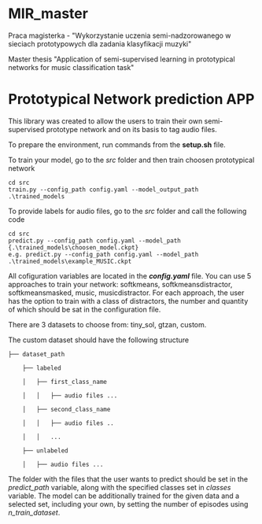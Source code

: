 MIR_master
==============================
Praca magisterka - "Wykorzystanie uczenia semi-nadzorowanego w sieciach prototypowych dla zadania klasyfikacji muzyki"

Master thesis "Application of semi-supervised learning in prototypical networks for music classification task"

# Prototypical Network prediction APP

This library was created to allow the users to train their own semi-supervised prototype network and on its basis to tag audio files.

To prepare the environment, run commands from the **setup.sh** file.

To train your model, go to the *src* folder and then train choosen prototypical network
```
cd src
train.py --config_path config.yaml --model_output_path .\trained_models
```

To provide labels for audio files, go to the *src* folder and call the following code
```
cd src
predict.py --config_path config.yaml --model_path {.\trained_models\choosen_model.ckpt}
e.g. predict.py --config_path config.yaml --model_path .\trained_models\example_MUSIC.ckpt
```

All cofiguration variables are located in the ***config.yaml*** file. 
You can use 5 approaches to train your network: softkmeans, softkmeansdistractor, softkmeansmasked, music, musicdistractor. For each approach, the user has the option to train with a class of distractors, the number and quantity of which should be sat in the configuration file.

There are 3 datasets to choose from: tiny_sol, gtzan, custom.

The custom dataset should have the following structure 
```
├── dataset_path

    ├── labeled
    
    │   ├── first_class_name
    
    │   │   ├── audio files ...
    
    │   ├── second_class_name
    
    │   │   ├── audio files ..
    
    │   │   ...
    
    ├── unlabeled
    
    │   ├── audio files ...
```    

The folder with the files that the user wants to predict should be set in the *predict_path* variable, along with the specified classes set in *classes* variable. The model can be additionally trained for the given data and a selected set, including your own, by setting the number of episodes using *n_train_dataset*.
